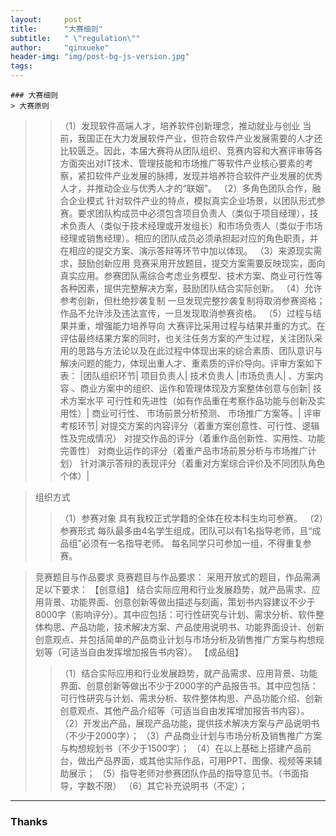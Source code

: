 ```yaml
---
layout:     post
title:      "大赛细则"
subtitle:   " \"regulation\""
author:     "qinxueke"
header-img: "img/post-bg-js-version.jpg"
tags: 
---
```

    ### 大赛细则
    > 大赛原则
>>（1）发现软件高端人才，培养软件创新理念，推动就业与创业
当前，我国正在大力发展软件产业，但符合软件产业发展需要的人才还比较匮乏。因此，本届大赛将从团队组织、竞赛内容和大赛评审等各方面突出对IT技术、管理技能和市场推广等软件产业核心要素的考察，紧扣软件产业发展的脉搏，发现并培养符合软件产业发展的优秀人才，并推动企业与优秀人才的“联姻”。
>>（2）多角色团队合作，融合企业模式
针对软件产业的特点，模拟真实企业场景，以团队形式参赛。要求团队构成员中必须包含项目负责人（类似于项目经理），技术负责人（类似于技术经理或开发组长）和市场负责人（类似于市场经理或销售经理）。相应的团队成员必须承担起对应的角色职责，并在相应的提交方案、演示答辩等环节中加以体现。
>>（3）来源现实需求，鼓励创新应用
竞赛采用开放题目，提交方案需要反映现实，面向真实应用。参赛团队需综合考虑业务模型、技术方案、商业可行性等各种因素，提供完整解决方案，鼓励团队结合实际创新。
>>（4）允许参考创新，但杜绝抄袭复制
一旦发现完整抄袭复制将取消参赛资格；作品不允许涉及违法宣传，一旦发现取消参赛资格。
>>（5）过程与结果并重，增强能力培养导向
大赛评比采用过程与结果并重的方式。在评估最终结果方案的同时，也关注任务方案的产生过程，关注团队采用的思路与方法论以及在此过程中体现出来的综合素质、团队意识与解决问题的能力，体现出重人才、重素质的评价导向。评审方案如下表：
|团队组织环节|	项目负责人|	技术负责人	|市场负责人|
、方案内容	、商业方案中的组织、运作和管理体现及方案整体创意与创新|	技术方案水平
可行性和先进性（如有作品重在考察作品功能与创新及实用性）|	商业可行性、
市场前景分析预测、
市场推广方案等。|
评审考核环节|	对提交方案的内容评分（着重方案创意性、可行性、逻辑性及完成情况）
对提交作品的评分（着重作品创新性、实用性、功能完善性）
对商业运作的评分（着重产品市场前景分析与市场推广计划）
针对演示答辩的表现评分（着重对方案综合评价及不同团队角色个体）|


   > 组织方式   
>>（1）参赛对象
具有我校正式学籍的全体在校本科生均可参赛。
>>（2）参赛形式
每队最多由4名学生组成，团队可以有1名指导老师，且“成品组”必须有一名指导老师。
每名同学只可参加一组，不得重复参赛。

   > 竞赛题目与作品要求
竞赛题目与作品要求：
采用开放式的题目，作品需满足以下要求：
【创意组】
结合实际应用和行业发展趋势，就产品需求、应用背景、功能界面、创意创新等做出描述与刻画，策划书内容建议不少于8000字（影响评分）。其中应包括：可行性研究与计划、需求分析、软件整体构思、产品功能，技术解决方案、产品使用说明书、功能界面设计、创新创意观点、并包括简单的产品商业计划与市场分析及销售推广方案与构想规划等（可适当自由发挥增加报告书内容）。
【成品组】
>>（1）结合实际应用和行业发展趋势，就产品需求、应用背景、功能界面、创意创新等做出不少于2000字的产品报告书。其中应包括：可行性研究与计划、需求分析、软件整体构思、产品功能介绍、创新创意观点、其他产品介绍等（可适当自由发挥增加报告书内容）。
>>（2）开发出产品，展现产品功能，提供技术解决方案与产品说明书（不少于2000字）；
>>（3）产品商业计划与市场分析及销售推广方案与构想规划书（不少于1500字）；
>>（4）在以上基础上搭建产品前台，做出产品界面，或其他实际作品，可用PPT、图像、视频等来辅助展示；
>>（5）指导老师对参赛团队作品的指导意见书。（书面指导，字数不限）
>>（6）其它补充说明书（不定）；
   
---




### Thanks


